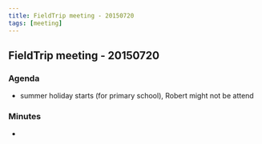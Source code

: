 ```yaml
---
title: FieldTrip meeting - 20150720
tags: [meeting]
---
```


## FieldTrip meeting - 20150720

### Agenda

*  summer holiday starts (for primary school), Robert might not be attend 

### Minutes

* 

